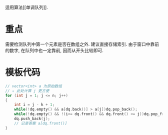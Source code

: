 适用算法[[单调队列]].

# 重点
需要检测队列中第一个元素是否在数组之外. 建议直接存储索引. 由于窗口中靠前的数字, 在队列中也一定靠前, 因而从开头比较即可.
# 模板代码
```cpp
// vector<int> a 为原始数组
// ↓ 此处计算 j 更方便
for (int j = 1; j <= n; j++)
{
	int i = j - k + 1;
	while(!dq.empty() && a[dq.back()] > a[j])dq.pop_back();
	while(!dq.empty() && !(i<= dq.front() && dq.front() <= j))dq.pop_front();
	dq.push_back(j);
	// 记录答案 a[dq.front()]
}
```